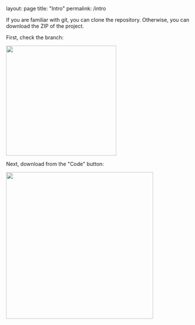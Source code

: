 layout: page
title: "Intro"
permalink: /intro

If you are familiar with git, you can clone the repository. Otherwise, you can download the ZIP of the project.

First, check the branch:

<img src="{{ site.baseurl }}/docs/github_branch.png" width="300" />

Next, download from the "Code" button:

<img src="{{ site.baseurl }}/docs/github_download.png" width="400" />
